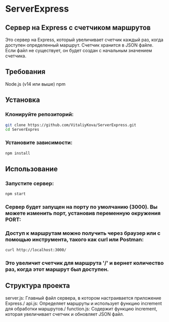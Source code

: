 # ServerExpress
## Сервер на Express с счетчиком маршрутов
Это сервер на Express, который увеличивает счетчик каждый раз, когда доступен определенный маршрут. Счетчик хранится в JSON файле. Если файл не существует, он будет создан с начальным значением счетчика.

## Требования
Node.js (v14 или выше)
npm

## Установка
### Клонируйте репозиторий:
```sh
git clone https://github.com/VitaliyKova/ServerExpress.git
cd ServerExpres
```
### Установите зависимости:
```sh
npm install
```

## Использование
### Запустите сервер:
```sh
npm start
```
### Сервер будет запущен на порту по умолчанию (3000). Вы можете изменить порт, установив переменную окружения PORT:

### Доступ к маршрутам можно получить через браузер или с помощью инструмента, такого как curl или Postman:

```sh
curl http://localhost:3000/
```
### Это увеличит счетчик для маршрута '/' и вернет количество раз, когда этот маршрут был доступен.

## Структура проекта
server.js: Главный файл сервера, в котором настраивается приложение Express./
api.js: Определяет маршруты и использует функцию increment для обработки маршрутов./
function.js: Содержит функцию increment, которая увеличивает счетчик и обновляет JSON файл.